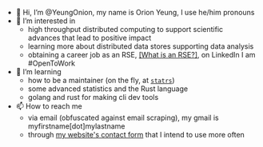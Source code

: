 - 👋 Hi, I’m @YeungOnion, my name is Orion Yeung, I use he/him pronouns
- 👀 I’m interested in
  - high throughput distributed computing to support scientific advances that lead to positive impact
  - learning more about distributed data stores supporting data analysis
  - obtaining a career job as an RSE, [[What is an RSE?]](https://us-rse.org/about/what-is-an-rse/), on LinkedIn I am #OpenToWork
- 🌱 I’m learning
  - how to be a maintainer (on the fly, at [`statrs`](https://github.com/statrs-dev/statrs))
  - some advanced statistics and the Rust language
  - golang and rust for making cli dev tools
- 📫 How to reach me
  - via email (obfuscated against email scraping), my gmail is myfirstname\[dot]mylastname
  - through [my website's contact form](https://yeungonion.netlify.app/contact) that I intend to use more often

<!---
YeungOnion/YeungOnion is a ✨ special ✨ repository because its `README.md` (this file) appears on your GitHub profile.
You can click the Preview link to take a look at your changes.
--->
